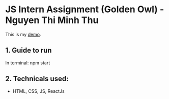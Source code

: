 # JS Intern Assignment (Golden Owl) - Nguyen Thi Minh Thu

<p>This is my <a href="" alt="link demo">demo</a>.</p>

## 1. Guide to run

<p>In terminal: npm start</p>

## 2. Technicals used:

<ul>
    <li>HTML, CSS, JS, ReactJs</li>
</ul>
